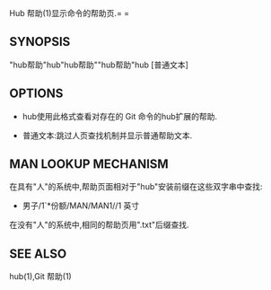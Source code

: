Hub 帮助(1)显示命令的帮助页.= =

## SYNOPSIS

"hub帮助"hub"hub帮助"<COMMAND>"hub帮助"hub<COMMAND>
[普通文本]

## OPTIONS

- hub<COMMAND>使用此格式查看对存在的 Git 命令的hub扩展的帮助.

- 普通文本:跳过人页查找机制并显示普通帮助文本.

## MAN LOOKUP MECHANISM

在具有"人"的系统中,帮助页面相对于"hub"安装前缀在这些双字串中查找:

- 男子/<command>1`\*份额/MAN/MAN1//<command>1 英寸

在没有"人"的系统中,相同的帮助页用".txt"后缀查找.

## SEE ALSO

hub(1),Git 帮助(1)

